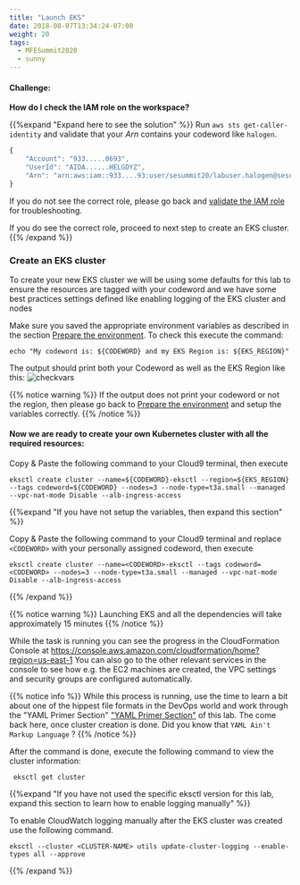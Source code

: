 ```yaml
---
title: "Launch EKS"
date: 2018-08-07T13:34:24-07:00
weight: 20
tags:
  - MFESummit2020
  - sunny
---
```



#### Challenge:
**How do I check the IAM role on the workspace?**

{{%expand "Expand here to see the solution" %}}
Run `aws sts get-caller-identity` and validate that your _Arn_ contains your codeword like `halogen`.

```javascript
{
    "Account": "933.....0693", 
    "UserId": "AIDA......HELGDYZ", 
    "Arn": "arn:aws:iam::933....93:user/sesummit20/labuser.halogen@sesummit20.net"
}
```

If you do not see the correct role, please go back and [validate the IAM role](/020_prerequisites/workspaceiam/#validate-the-iam-role) for troubleshooting.

If you do see the correct role, proceed to next step to create an EKS cluster.
{{% /expand %}}

### Create an EKS cluster

To create your new EKS cluster we will be using some defaults for this lab to ensure the resources are tagged with your codeword and we have some best practices settings defined like enabling logging of the EKS cluster and nodes 


Make sure you saved the appropriate environment variables as described in the section [Prepare the environment](/020_prerequisites/environment).
To check this execute the command:
```
echo "My codeword is: ${CODEWORD} and my EKS Region is: ${EKS_REGION}"
``` 

The output should print both your Codeword as well as the EKS Region like this:
![checkvars](/images/mfe/checkvars.png?classes=border,shadow)

{{% notice warning %}}
If the output does not print your codeword or not the region, then please go back to [Prepare the environment](/020_prerequisites/environment) and setup the variables correctly.
{{% /notice %}}


#### Now we are ready to create your own Kubernetes cluster with all the required resources:

Copy & Paste the following command to your Cloud9 terminal, then execute
```
eksctl create cluster --name=${CODEWORD}-eksctl --region=${EKS_REGION} --tags codeword=${CODEWORD} --nodes=3 --node-type=t3a.small --managed --vpc-nat-mode Disable --alb-ingress-access
```

{{%expand "If you have not setup the variables, then expand this section" %}}

Copy & Paste the following command to your Cloud9 terminal and replace `<CODEWORD>` with your personally assigned codeword, then execute

```
eksctl create cluster --name=<CODEWORD>-eksctl --tags codeword=<CODEWORD> --nodes=3 --node-type=t3a.small --managed --vpc-nat-mode Disable --alb-ingress-access
```

{{% /expand %}}

{{% notice warning %}}
Launching EKS and all the dependencies will take approximately 15 minutes
{{% /notice %}}

While the task is running you can see the progress in the CloudFormation Console at https://console.aws.amazon.com/cloudformation/home?region=us-east-1
You can also go to the other relevant services in the console to see how e.g. the EC2 machines are created, the VPC settings and security groups are configured automatically.

{{% notice info %}}
While this process is running, use the time to learn a bit about one of the hippest file formats in the DevOps world and work through the "YAML Primer Section"  ["YAML Primer Section"](/030_eksctl/whileyouwait) of this lab. The come back here, once cluster creation is done. Did you know that `YAML Ain't Markup Language` ?
{{% /notice %}}



After the command is done, execute the following command to view the cluster information:
```
 eksctl get cluster
```


{{%expand "If you have not used the specific eksctl version for this lab, expand this section to learn how to enable logging manually" %}}

To enable CloudWatch logging manually after the EKS cluster was created use the following command.
 ```
eksctl --cluster <CLUSTER-NAME> utils update-cluster-logging --enable-types all --approve
```
{{% /expand %}}

